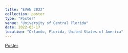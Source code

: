 ```yaml
---
title: "EVAN 2022"
collection: poster
type: "Poster"
venue: "University of Central Florida"
date: 2022-05-17
location: "Orlando, Florida, United States of America"
---
```


[Poster](/files/EVAN2022.pdf)
